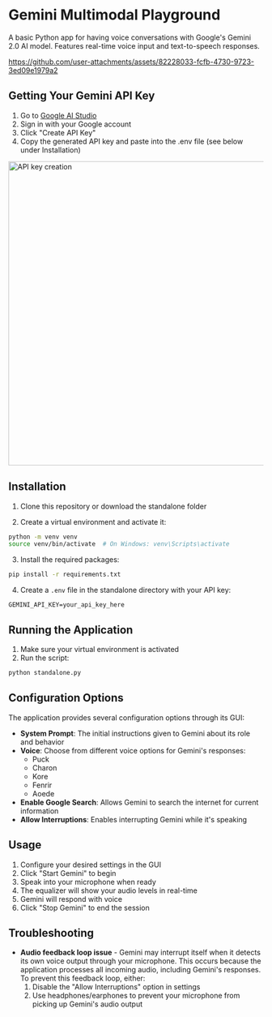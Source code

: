# Gemini Multimodal Playground

A basic Python app for having voice conversations with Google's Gemini 2.0 AI model. Features real-time voice input and text-to-speech responses.

https://github.com/user-attachments/assets/82228033-fcfb-4730-9723-3ed09e1979a2

## Getting Your Gemini API Key

1. Go to [Google AI Studio](https://makersuite.google.com/app/apikey)
2. Sign in with your Google account
3. Click "Create API Key"
4. Copy the generated API key and paste into the .env file (see below under Installation)

<img width="600" alt="API key creation" src="https://github.com/saharmor/gemini-multimodal-playground/blob/main/ai%20studio%20api%20key.png">

## Installation

1. Clone this repository or download the standalone folder

2. Create a virtual environment and activate it:
```bash
python -m venv venv
source venv/bin/activate  # On Windows: venv\Scripts\activate
```

3. Install the required packages:
```bash
pip install -r requirements.txt
```

4. Create a `.env` file in the standalone directory with your API key:
```
GEMINI_API_KEY=your_api_key_here
```

## Running the Application

1. Make sure your virtual environment is activated
2. Run the script:
```bash
python standalone.py
```

## Configuration Options

The application provides several configuration options through its GUI:

- **System Prompt**: The initial instructions given to Gemini about its role and behavior
- **Voice**: Choose from different voice options for Gemini's responses:
  - Puck
  - Charon
  - Kore
  - Fenrir
  - Aoede
- **Enable Google Search**: Allows Gemini to search the internet for current information
- **Allow Interruptions**: Enables interrupting Gemini while it's speaking

## Usage

1. Configure your desired settings in the GUI
2. Click "Start Gemini" to begin
3. Speak into your microphone when ready
4. The equalizer will show your audio levels in real-time
5. Gemini will respond with voice
6. Click "Stop Gemini" to end the session

## Troubleshooting

- **Audio feedback loop issue** - Gemini may interrupt itself when it detects its own voice output through your microphone. This occurs because the application processes all incoming audio, including Gemini's responses. To prevent this feedback loop, either:
  1. Disable the "Allow Interruptions" option in settings
  2. Use headphones/earphones to prevent your microphone from picking up Gemini's audio output
